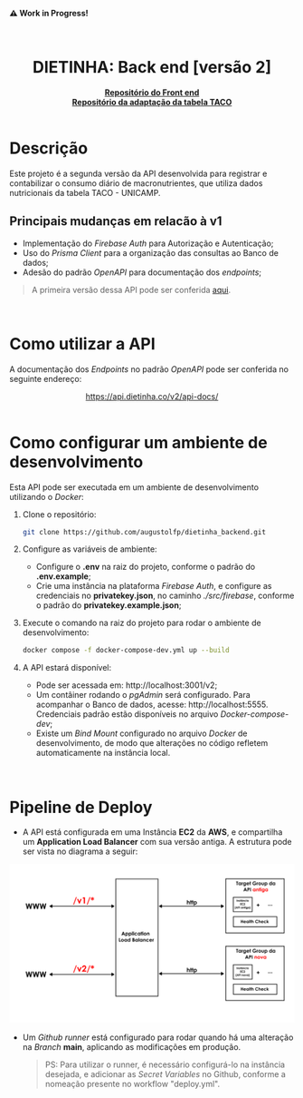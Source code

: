 **:warning: Work in Progress!**

<br />

<h1 align='center'>DIETINHA: Back end [versão 2]</h1>

<div align="center">
    <a href="https://github.com/augustolfp/dietinha_frontend"><strong>Repositório do Front end</strong></a>
    <br />
    <a href="https://github.com/augustolfp/Taco-table-simplifier"><strong>Repositório da adaptação da tabela TACO</strong></a>
</div>

<br />

# Descrição

Este projeto é a segunda versão da API desenvolvida para registrar e contabilizar o consumo diário de macronutrientes, que utiliza dados nutricionais da tabela TACO - UNICAMP.

## Principais mudanças em relacão à v1

-   Implementação do _Firebase Auth_ para Autorização e Autenticação;
-   Uso do _Prisma Client_ para a organização das consultas ao Banco de dados;
-   Adesão do padrão _OpenAPI_ para documentação dos _endpoints_;

> A primeira versão dessa API pode ser conferida <a href="https://github.com/augustolfp/calories-tracker-backend">aqui</a>.

<br />

# Como utilizar a API

A documentação dos _Endpoints_ no padrão _OpenAPI_ pode ser conferida no seguinte endereço:

<div align="center"><a href="https://api.dietinha.co/v2/api-docs/">https://api.dietinha.co/v2/api-docs/</a></div>

<br />

# Como configurar um ambiente de desenvolvimento

Esta API pode ser executada em um ambiente de desenvolvimento utilizando o _Docker_:

1. Clone o repositório:

    ```bash
    git clone https://github.com/augustolfp/dietinha_backend.git
    ```

2. Configure as variáveis de ambiente:

    - Configure o **.env** na raiz do projeto, conforme o padrão do **.env.example**;
    - Crie uma instância na plataforma _Firebase Auth_, e configure as credenciais no **privatekey.json**, no caminho _./src/firebase_, conforme o padrão do **privatekey.example.json**;

3. Execute o comando na raiz do projeto para rodar o ambiente de desenvolvimento:

    ```bash
    docker compose -f docker-compose-dev.yml up --build
    ```

4. A API estará disponível:
    - Pode ser acessada em: http://localhost:3001/v2;
    - Um contâiner rodando o _pgAdmin_ será configurado. Para acompanhar o Banco de dados, acesse: http://localhost:5555. Credenciais padrão estão disponíveis no arquivo _Docker-compose-dev_;
    - Existe um _Bind Mount_ configurado no arquivo _Docker_ de desenvolvimento, de modo que alterações no código refletem automaticamente na instância local.

<br />

# Pipeline de Deploy

-   A API está configurada em uma Instância **EC2** da **AWS**, e compartilha um **Application Load Balancer** com sua versão antiga. A estrutura pode ser vista no diagrama a seguir:

![](2023-09-21-16-52-02.png)

-   Um _Github runner_ está configurado para rodar quando há uma alteração na _Branch_ **main**, aplicando as modificações em produção.
    > PS: Para utilizar o runner, é necessário configurá-lo na instância desejada, e adicionar as _Secret Variables_ no Github, conforme a nomeação presente no workflow "deploy.yml".
